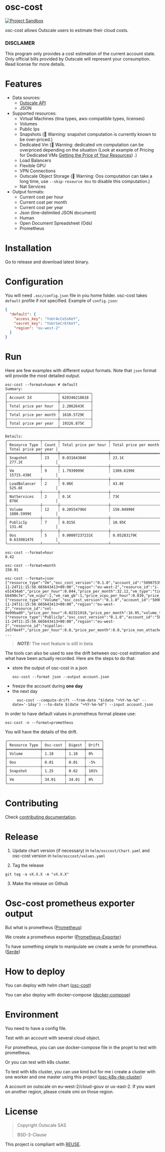 # osc-cost
[![Project Sandbox](https://docs.outscale.com/fr/userguide/_images/Project-Sandbox-yellow.svg)](https://docs.outscale.com/en/userguide/Open-Source-Projects.html)

osc-cost allows Outscale users to estimate their cloud costs.

### DISCLAMER

This program only provides a cost estimation of the current account state.
Only official bills provided by Outscale will represent your consumption.
Read license for more details.

# Features

- Data sources:
  - [Outscale API](https://docs.outscale.com/api)
  - JSON
- Supported resources:
  - Virtual Machines (tina types, aws-compatible types, licenses)
  - Volumes
  - Public Ips
  - Snapshots (🚨 Warning: snapshot computation is currently known to be over-priced.)
  - Dedicated Vm (🚨 Warning: dedicated vm computation can be overpriced depending on the situation (Look at example of Pricing for Dedicated VMs [Getting the Price of Your Resources](https://docs.outscale.com/en/userguide/Getting-the-Price-of-Your-Resources.html#_calculating_the_price_of_dedicated_vms)) .)
  - Load Balancers
  - Flexible GPU
  - VPN Connections
  - Outscale Object Storage (🚨 Warning: Oos computation can take a long time, use `--skip-resource Oos` to disable this computation.)
  - Nat Services
- Output formats:
  - Current cost per hour
  - Current cost per month
  - Current cost per year
  - Json (line-delimited JSON document)
  - Human
  - Open Document Spreadsheet (Ods)
  - Prometheus



# Installation

Go to release and download latest binary.

# Configuration

You will need `.osc/config.json` file in you home folder. osc-cost takes `default` profile if not specified.
Example of `config.json`:
```json
{
  "default": {
    "access_key": "YoUrAcCeSsKeY",
    "secret_key": "YoUrSeCrEtKeY",
    "region": "eu-west-2"
  }
}
```

# Run

Here are few examples with different output formats. Note that `json` format will provide the most detailed output.

```
osc-cost --format=human # default
Summary:
╭───────────────────────┬──────────────╮
│ Account Id            ┆ 620346218618 │
├╌╌╌╌╌╌╌╌╌╌╌╌╌╌╌╌╌╌╌╌╌╌╌┼╌╌╌╌╌╌╌╌╌╌╌╌╌╌┤
│ Total price per hour  ┆ 2.2062643€   │
├╌╌╌╌╌╌╌╌╌╌╌╌╌╌╌╌╌╌╌╌╌╌╌┼╌╌╌╌╌╌╌╌╌╌╌╌╌╌┤
│ Total price per month ┆ 1610.5729€   │
├╌╌╌╌╌╌╌╌╌╌╌╌╌╌╌╌╌╌╌╌╌╌╌┼╌╌╌╌╌╌╌╌╌╌╌╌╌╌┤
│ Total price per year  ┆ 19326.875€   │
╰───────────────────────┴──────────────╯

Details:
╭───────────────┬───────┬──────────────────────┬───────────────────────┬──────────────────────╮
│ Resource Type ┆ Count ┆ Total price per hour ┆ Total price per month ┆ Total price per year │
╞═══════════════╪═══════╪══════════════════════╪═══════════════════════╪══════════════════════╡
│ Snapshot      ┆ 23    ┆ 0.03164384€          ┆ 23.1€                 ┆ 277.2€               │
├╌╌╌╌╌╌╌╌╌╌╌╌╌╌╌┼╌╌╌╌╌╌╌┼╌╌╌╌╌╌╌╌╌╌╌╌╌╌╌╌╌╌╌╌╌╌┼╌╌╌╌╌╌╌╌╌╌╌╌╌╌╌╌╌╌╌╌╌╌╌┼╌╌╌╌╌╌╌╌╌╌╌╌╌╌╌╌╌╌╌╌╌╌┤
│ Vm            ┆ 9     ┆ 1.7939999€           ┆ 1309.6199€            ┆ 15715.438€           │
├╌╌╌╌╌╌╌╌╌╌╌╌╌╌╌┼╌╌╌╌╌╌╌┼╌╌╌╌╌╌╌╌╌╌╌╌╌╌╌╌╌╌╌╌╌╌┼╌╌╌╌╌╌╌╌╌╌╌╌╌╌╌╌╌╌╌╌╌╌╌┼╌╌╌╌╌╌╌╌╌╌╌╌╌╌╌╌╌╌╌╌╌╌┤
│ LoadBalancer  ┆ 2     ┆ 0.06€                ┆ 43.8€                 ┆ 525.6€               │
├╌╌╌╌╌╌╌╌╌╌╌╌╌╌╌┼╌╌╌╌╌╌╌┼╌╌╌╌╌╌╌╌╌╌╌╌╌╌╌╌╌╌╌╌╌╌┼╌╌╌╌╌╌╌╌╌╌╌╌╌╌╌╌╌╌╌╌╌╌╌┼╌╌╌╌╌╌╌╌╌╌╌╌╌╌╌╌╌╌╌╌╌╌┤
│ NatServices   ┆ 2     ┆ 0.1€                 ┆ 73€                   ┆ 876€                 │
├╌╌╌╌╌╌╌╌╌╌╌╌╌╌╌┼╌╌╌╌╌╌╌┼╌╌╌╌╌╌╌╌╌╌╌╌╌╌╌╌╌╌╌╌╌╌┼╌╌╌╌╌╌╌╌╌╌╌╌╌╌╌╌╌╌╌╌╌╌╌┼╌╌╌╌╌╌╌╌╌╌╌╌╌╌╌╌╌╌╌╌╌╌┤
│ Volume        ┆ 12    ┆ 0.20554796€          ┆ 150.04999€            ┆ 1800.5999€           │
├╌╌╌╌╌╌╌╌╌╌╌╌╌╌╌┼╌╌╌╌╌╌╌┼╌╌╌╌╌╌╌╌╌╌╌╌╌╌╌╌╌╌╌╌╌╌┼╌╌╌╌╌╌╌╌╌╌╌╌╌╌╌╌╌╌╌╌╌╌╌┼╌╌╌╌╌╌╌╌╌╌╌╌╌╌╌╌╌╌╌╌╌╌┤
│ PublicIp      ┆ 7     ┆ 0.015€               ┆ 10.95€                ┆ 131.4€               │
├╌╌╌╌╌╌╌╌╌╌╌╌╌╌╌┼╌╌╌╌╌╌╌┼╌╌╌╌╌╌╌╌╌╌╌╌╌╌╌╌╌╌╌╌╌╌┼╌╌╌╌╌╌╌╌╌╌╌╌╌╌╌╌╌╌╌╌╌╌╌┼╌╌╌╌╌╌╌╌╌╌╌╌╌╌╌╌╌╌╌╌╌╌┤
│ Oos           ┆ 5     ┆ 0.00007237231€       ┆ 0.05283179€           ┆ 0.63398147€          │
╰───────────────┴───────┴──────────────────────┴───────────────────────┴──────────────────────╯
```

```
osc-cost --format=hour
0.42
```

```
osc-cost --format=month
150.91
```

```
osc-cost --format=json
{"resource_type":"Vm","osc_cost_version":"0.1.0","account_id":"509075394552","read_date_rfc3339":"2022-11-24T11:15:50.665643413+00:00","region":"eu-west-2","resource_id":"i-e51434a6","price_per_hour":0.044,"price_per_month":32.12,"vm_type":"tinav4.c1r1p2","vm_vcpu_gen":"4","vm_core_performance":"high","vm_image":"ami-bb490c7e","vm_vcpu":1,"vm_ram_gb":1,"price_vcpu_per_hour":0.039,"price_ram_gb_per_hour":0.005,"price_box_per_hour":0.0,"price_product_per_ram_gb_per_hour":0.0,"price_product_per_cpu_per_hour":0.0,"price_product_per_vm_per_hour":0.0}
{"resource_type":"Volume","osc_cost_version":"0.1.0","account_id":"509075394552","read_date_rfc3339":"2022-11-24T11:15:50.665643413+00:00","region":"eu-west-2","resource_id":"vol-9e99bad9","price_per_hour":0.02321918,"price_per_month":16.95,"volume_type":"io1","volume_size":15,"volume_iops":1500,"price_gb_per_month":0.13,"price_iops_per_month":0.01}
{"resource_type":"PublicIp","osc_cost_version":"0.1.0","account_id":"509075394552","read_date_rfc3339":"2022-11-24T11:15:50.665643413+00:00","region":"eu-west-2","resource_id":"eipalloc-2e5f8e4f","price_per_hour":0.0,"price_per_month":0.0,"price_non_attached":null,"price_first_ip":0.0,"price_next_ips":null}
...
```


> **_NOTE:_** The next feature is still in beta

The tools can also be used to see the drift between osc-cost estimation and what have been actually recorded. Here are the steps to do that:
- store the output of osc-cost in a json
  ```
  osc-cost --format json --output account.json
  ```
- freeze the account during **one day**
- the next day 
  ```
    osc-cost --compute-drift --from-date "$(date "+%Y-%m-%d" --date='-1day') --to-date $(date "+%Y-%m-%d") --input account.json
  ```

In order to have default values in prometheus format please use:
```
osc-cost -n --format=prometheus
```

You will have the details of the drift.
```
╭───────────────┬──────────┬────────┬───────╮
│ Resource Type ┆ Osc-cost ┆ Digest ┆ Drift │
╞═══════════════╪══════════╪════════╪═══════╡
│ Volume        ┆ 1.18     ┆ 1.18   ┆ 0%    │
├╌╌╌╌╌╌╌╌╌╌╌╌╌╌╌┼╌╌╌╌╌╌╌╌╌╌┼╌╌╌╌╌╌╌╌┼╌╌╌╌╌╌╌┤
│ Oos           ┆ 0.01     ┆ 0.01   ┆ -5%   │
├╌╌╌╌╌╌╌╌╌╌╌╌╌╌╌┼╌╌╌╌╌╌╌╌╌╌┼╌╌╌╌╌╌╌╌┼╌╌╌╌╌╌╌┤
│ Snapshot      ┆ 1.25     ┆ 0.62   ┆ 101%  │
├╌╌╌╌╌╌╌╌╌╌╌╌╌╌╌┼╌╌╌╌╌╌╌╌╌╌┼╌╌╌╌╌╌╌╌┼╌╌╌╌╌╌╌┤
│ Vm            ┆ 34.01    ┆ 34.01  ┆ 0%    │
╰───────────────┴──────────┴────────┴───────╯
```

# Contributing

Check [contributing documentation](CONTRIBUTING.md).

# Release

1. Update chart version (if necessary) in `helm/osccost/Chart.yaml` and osc-cost version in `helm/osccost/values.yaml`

2. Tag the release
```
git tag -a vX.X.X -m "vX.X.X"
```

3. Make the release on Github

# Osc-cost prometheus exporter output

But what is prometheus ([Prometheus][Prometheus])

We create a prometheus exporter ([Prometheus-Exporter][Prometheus-Exporter])

To have something simple to manipulate we create a serde for prometheus. ([Serde][Serde])


# How to deploy

You can deploy with helm chart ([osc-cost][osc-cost])

You can also deploy with docker-compose ([docker-compose][docker-compose])

# Environment

You need to have a config file.

Test with an account with several cloud object.

For prometheus, you can use docker-compose file in the projet to test with prometheus.

Or you can test with k8s cluster.

To test with k8s cluster, you can use kind but for me i create a cluster with one worker and one master using this project ([osc-k8s-rke-cluster][osc-k8s-rke-cluster])

A account on outscale on eu-west-2/cloud-gouv or us-east-2. If you want on another region, please create omi on those region.

# License

> Copyright Outscale SAS
>
> BSD-3-Clause

This project is compliant with [REUSE](https://reuse.software/).

<!-- References -->

[Prometheus]: https://prometheus.io/
[Prometheus-Exporter]: https://docs.rs/prometheus_exporter/latest/prometheus_exporter/
[Serde]: https://serde.rs/
[osc-cost]: https://github.com/outscale/osc-cost/tree/main/helm
[docker-compose]: https://github.com/outscale/osc-cost/blob/main/helm/docker-compose.yaml
[osc-k8s-rke-cluster]: https://github.com/outscale/osc-k8s-rke-cluster
